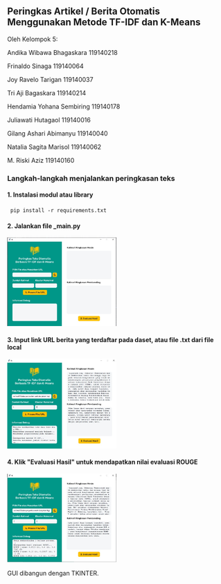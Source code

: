   ## Peringkas Artikel / Berita Otomatis Menggunakan Metode TF-IDF dan K-Means
  Oleh Kelompok 5:
  
Andika Wibawa Bhagaskara	119140218
  
  Frinaldo Sinaga	119140064
	
  Joy Ravelo Tarigan	119140037
	
  Tri Aji Bagaskara	119140214
	
  Hendamia Yohana Sembiring	119140178
	
  Juliawati Hutagaol	119140016
	
  Gilang Ashari Abimanyu	119140040
	
  Natalia Sagita Marisol	119140062
	
  M. Riski Aziz	119140160

 
 
### Langkah-langkah menjalankan peringkasan teks
#### 1. Instalasi modul atau library  
```
 pip install -r requirements.txt
 ```
 
 #### 2. Jalankan file _main.py
 <img src='https://github.com/Sinagafrinaldo/pba/raw/main/ss1.jpg' width=50% height=50% />
 
 #### 3. Input link URL berita yang terdaftar pada daset, atau file .txt dari file local
 <img src='https://github.com/Sinagafrinaldo/pba/raw/main/ss2.jpg' width=50% height=50% />
 
  
 #### 4. Klik "Evaluasi Hasil" untuk mendapatkan nilai evaluasi ROUGE
 <img src='https://github.com/Sinagafrinaldo/pba/raw/main/ss3.jpg' width=50% height=50% />
 
 GUI dibangun dengan TKINTER.
